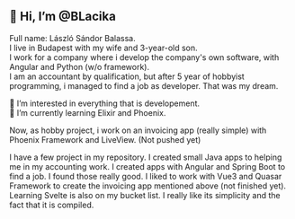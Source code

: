 ## 👋 Hi, I’m @BLacika  
Full name: László Sándor Balassa.  
I live in Budapest with my wife and 3-year-old son.  
I work for a company where i develop the company's own software, with Angular and Python (w/o framework).  
I am an accountant by qualification, but after 5 year of hobbyist programming, i managed to find a job as developer. That was my dream.  

👀 I’m interested in everything that is developement.  
🌱 I’m currently learning Elixir and Phoenix.  

Now, as hobby project, i work on an invoicing app (really simple) with Phoenix Framework and LiveView. (Not pushed yet)

I have a few project in my repository. I created small Java apps to helping me in my accounting work.
I created apps with Angular and Spring Boot to find a job. I found those really good.
I liked to work with Vue3 and Quasar Framework to create the invoicing app mentioned above (not finished yet).
Learning Svelte is also on my bucket list. I really like its simplicity and the fact that it is compiled.



<!---
BLacika/BLacika is a ✨ special ✨ repository because its `README.md` (this file) appears on your GitHub profile.
You can click the Preview link to take a look at your changes.
--->
